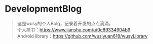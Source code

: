 # DevelopmentBlog
> 这是wusy的个人Bolg，记录着开发的点点滴滴。  
个人简书：https://www.jianshu.com/u/0c89334904b9  
Android library：https://github.com/wusiyuan618/wusyLibrary
